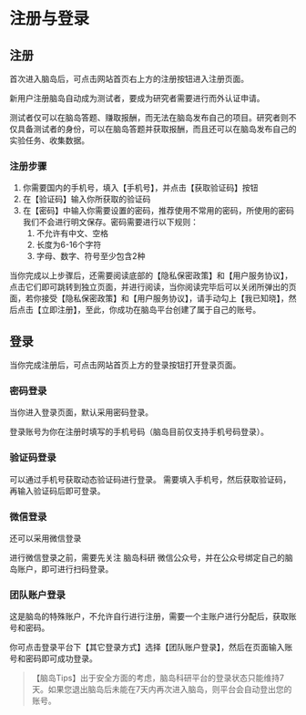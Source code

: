 # 注册与登录 <!-- {docsify-ignore-all} -->

## 注册

<!-- Hello，这里是脑岛，专注于提供优质心理实验的平台，本期视频我们将介绍如何注册和登录脑岛平台。 -->

首次进入脑岛后，可点击网站首页右上方的注册按钮进入注册页面。


新用户注册脑岛自动成为测试者，要成为研究者需要进行而外认证申请。

测试者仅可以在脑岛答题、赚取报酬，而无法在脑岛发布自己的项目。研究者则不仅具备测试者的身份，可以在脑岛答题并获取报酬，而且还可以在脑岛发布自己的实验任务、收集数据。

### 注册步骤

1. 你需要国内的手机号，填入【手机号】，并点击【获取验证码】按钮
2. 在【验证码】输入你所获取的验证码
3. 在【密码】中输入你需要设置的密码，推荐使用不常用的密码，所使用的密码我们不会进行明文保存。密码需要进行以下规则：
    1. 不允许有中文、空格
    2. 长度为6-16个字符
    3. 字母、数字、符号至少包含2种

当你完成以上步骤后，还需要阅读底部的【隐私保密政策】和【用户服务协议】，点击它们即可跳转到独立页面，并进行阅读，当你阅读完毕后可以关闭所弹出的页面，若你接受【隐私保密政策】和【用户服务协议】，请手动勾上【我已知晓】，然后点击【立即注册】，至此，你成功在脑岛平台创建了属于自己的账号。

## 登录

当你完成注册后，可点击网站首页上方的登录按钮打开登录页面。

### 密码登录

当你进入登录页面，默认采用密码登录。

<!-- 登录账号为你在注册时填写的手机号码（脑岛目前仅支持以手机号作为登录账号登录，你既可以使用手机号+密码登录，也可以实时获取动态验证码登录）。 -->

登录账号为你在注册时填写的手机号码（脑岛目前仅支持手机号码登录）。

### 验证码登录
可以通过手机号获取动态验证码进行登录。
需要填入手机号，然后获取验证码，再输入验证码后即可登录。

### 微信登录

还可以采用微信登录

进行微信登录之前，需要先关注 脑岛科研 微信公众号，并在公众号绑定自己的脑岛账户，即可进行扫码登录。

### 团队账户登录

这是脑岛的特殊账户，不允许自行进行注册，需要一个主账户进行分配后，获取账号和密码。

你可点击登录平台下【其它登录方式】选择【团队账户登录】，然后在页面输入账号和密码即可成功登录。

> 【脑岛Tips】出于安全方面的考虑，脑岛科研平台的登录状态只能维持7天。如果您退出脑岛后未能在7天内再次进入脑岛，则平台会自动登出您的账号。